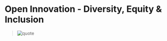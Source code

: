 # Open Innovation - Diversity, Equity & Inclusion


> ![quote](https://github.com/mozilla/diversity/blob/master/Screenshot_2020-05-14%20Open%20source%20is%20only%20ajar%20without%20inclusion%20%E2%80%93%20Internet%20Citizen.png)
